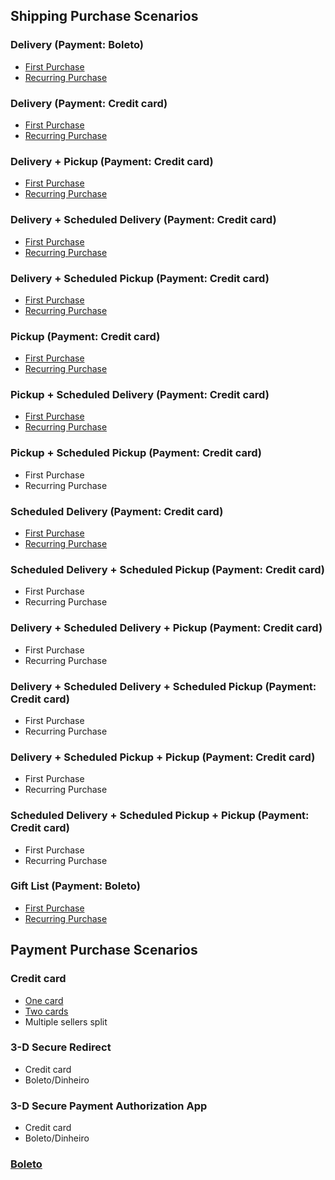 ## Shipping Purchase Scenarios

### Delivery (Payment: Boleto)

- [First Purchase](https://github.com/vtex/checkout-ui-tests/blob/master/tests/shipping/models/Delivery%20-%20Boleto.model.js)
- [Recurring Purchase](https://github.com/vtex/checkout-ui-tests/blob/master/tests/shipping/models/Delivery%20-%20Second%20Purchase%20-%20Boleto.model.js)

### Delivery (Payment: Credit card)

- [First Purchase](https://github.com/vtex/checkout-ui-tests/blob/master/tests/shipping/models/Delivery%20-%20Credit%20card.model.js)
- [Recurring Purchase](https://github.com/vtex/checkout-ui-tests/blob/master/tests/shipping/models/Delivery%20-%20Second%20Purchase%20-%20Credit%20card.model.js)

### Delivery + Pickup (Payment: Credit card)

- [First Purchase](https://github.com/vtex/checkout-ui-tests/blob/master/tests/shipping/models/Pickup_Delivery%20-%20Credit%20card.model.js)
- [Recurring Purchase](https://github.com/vtex/checkout-ui-tests/blob/master/tests/shipping/models/Pickup_Delivery%20-%20Second%20Purchase%20-%20Credit%20card.model.js)

### Delivery + Scheduled Delivery (Payment: Credit card)

- [First Purchase](https://github.com/vtex/checkout-ui-tests/blob/master/tests/shipping/models/Delivery_Scheduled%20Delivery%20-%20Credit%20card.model.js)
- [Recurring Purchase](https://github.com/vtex/checkout-ui-tests/blob/master/tests/shipping/models/Delivery_Scheduled%20Delivery%20-%20Second%20Purchase%20-%20Credit%20card.model.js)

### Delivery + Scheduled Pickup (Payment: Credit card)

- [First Purchase](https://github.com/vtex/checkout-ui-tests/blob/master/tests/shipping/models/Delivery_Scheduled%20Pickup%20-%20Credit%20card.model.js)
- [Recurring Purchase](https://github.com/vtex/checkout-ui-tests/blob/master/tests/shipping/models/Delivery_Scheduled%20Pickup%20-%20Second%20Purchase%20-%20Credit%20card.model.js)

### Pickup (Payment: Credit card)

- [First Purchase](https://github.com/vtex/checkout-ui-tests/blob/master/tests/shipping/models/Pickup%20-%20Credit%20card.model.js)
- [Recurring Purchase](https://github.com/vtex/checkout-ui-tests/blob/master/tests/shipping/models/Pickup%20-%20Second%20Purchase%20-%20Credit%20card.model.js)

### Pickup + Scheduled Delivery (Payment: Credit card)

- [First Purchase](https://github.com/vtex/checkout-ui-tests/blob/master/tests/shipping/models/Pickup_Scheduled%20Delivery%20-%20Credit%20card.model.js)
- [Recurring Purchase](https://github.com/vtex/checkout-ui-tests/blob/master/tests/shipping/models/Pickup_Scheduled%20Delivery%20-%20Second%20Purchase%20-%20Boleto.model.js)

### Pickup + Scheduled Pickup (Payment: Credit card)

- First Purchase
- Recurring Purchase

### Scheduled Delivery (Payment: Credit card)

- [First Purchase](https://github.com/vtex/checkout-ui-tests/blob/master/tests/shipping/models/Scheduled%20Delivery%20-%20Credit%20card.model.js)
- [Recurring Purchase](https://github.com/vtex/checkout-ui-tests/blob/master/tests/shipping/models/Scheduled%20Delivery%20-%20Second%20Purchase%20-%20Credit%20card.model.js)

### Scheduled Delivery + Scheduled Pickup (Payment: Credit card)

- First Purchase
- Recurring Purchase

### Delivery + Scheduled Delivery + Pickup (Payment: Credit card)

- First Purchase
- Recurring Purchase

### Delivery + Scheduled Delivery + Scheduled Pickup (Payment: Credit card)

- First Purchase
- Recurring Purchase

### Delivery + Scheduled Pickup + Pickup (Payment: Credit card)

- First Purchase
- Recurring Purchase

### Scheduled Delivery + Scheduled Pickup + Pickup (Payment: Credit card)

- First Purchase
- Recurring Purchase

### Gift List (Payment: Boleto)

- [First Purchase](https://github.com/vtex/checkout-ui-tests/blob/master/tests/shipping/models/Gift%20List%20Purchase.model.js)
- [Recurring Purchase](https://github.com/vtex/checkout-ui-tests/blob/master/tests/shipping/models/Gift%20List%20-%20Second%20Purchase.model.js)

## Payment Purchase Scenarios

### Credit card

- [One card](https://github.com/vtex/checkout-ui-tests/blob/master/tests/shipping/models/Delivery%20-%20Credit%20card.model.js)
- [Two cards](https://github.com/vtex/checkout-ui-tests/blob/master/tests/shipping/models/Payment%20-%20Credit%20card%20-%20Two%20Cards.model.js)
- Multiple sellers split

### 3-D Secure Redirect

- Credit card
- Boleto/Dinheiro

### 3-D Secure Payment Authorization App

- Credit card
- Boleto/Dinheiro

### [Boleto](https://github.com/vtex/checkout-ui-tests/blob/master/tests/shipping/models/Delivery%20-%20Boleto.model.js)
